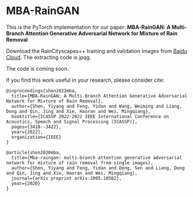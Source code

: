 # MBA-RainGAN

This is the PyTorch implementation for our paper: **MBA-RainGAN: A Multi-Branch Attention Generative Adversarial Network for Mixture of Rain Removal**

Download the RainCityscapes++ training and validation images from [Baidu Cloud](https://pan.baidu.com/s/19tPWnuxoaCHzLZU5e7TFIg). The extracting code is jpqg.

The code is coming soon.

If you find this work useful in your research, please consider cite:

```
@inproceedings{shen2022mba,
  title={MBA-RainGAN: A Multi-Branch Attention Generative Adversarial Network for Mixture of Rain Removal},
  author={Shen, Yiyang and Feng, Yidan and Wang, Weiming and Liang, Dong and Qin, Jing and Xie, Haoran and Wei, Mingqiang},
  booktitle={ICASSP 2022-2022 IEEE International Conference on Acoustics, Speech and Signal Processing (ICASSP)},
  pages={3418--3422},
  year={2022},
  organization={IEEE}
}

@article{shen2020mba,
  title={Mba-raingan: multi-branch attention generative adversarial network for mixture of rain removal from single images},
  author={Shen, Yiyang and Feng, Yidan and Deng, Sen and Liang, Dong and Qin, Jing and Xie, Haoran and Wei, Mingqiang},
  journal={arXiv preprint arXiv:2005.10582},
  year={2020}
}

